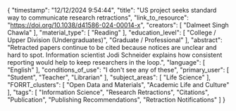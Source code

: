 {
    "timestamp": "12/12/2024 9:54:44",
    "title": "US project seeks standard way to communicate research retractions",
    "link_to_resource": "https://doi.org/10.1038/d41586-024-00014-x",
    "creators": [
        "Dalmeet Singh Chawla"
    ],
    "material_type": [
        "Reading"
    ],
    "education_level": [
        "College / Upper Division (Undergraduates)",
        "Graduate / Professional"
    ],
    "abstract": "Retracted papers continue to be cited because notices are unclear and hard to spot. Information scientist Jodi Schneider explains how consistent reporting would help to keep researchers in the loop.",
    "language": [
        "English"
    ],
    "conditions_of_use": "I don't see any of these",
    "primary_user": [
        "Student",
        "Teacher",
        "Librarian"
    ],
    "subject_areas": [
        "Life Science"
    ],
    "FORRT_clusters": [
        "Open Data and Materials",
        "Academic Life and Culture"
    ],
    "tags": [
        "Information Science",
        "Research Retractions",
        "Citations",
        "Publication",
        "Publishing Recommendations",
        "Retraction Notifications"
    ]
}